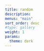 ```yaml
---
title: random
description:
menus: "main"
sort_order: desc
#type: gallery
weight: 1
params:
  theme: dark
---
```

